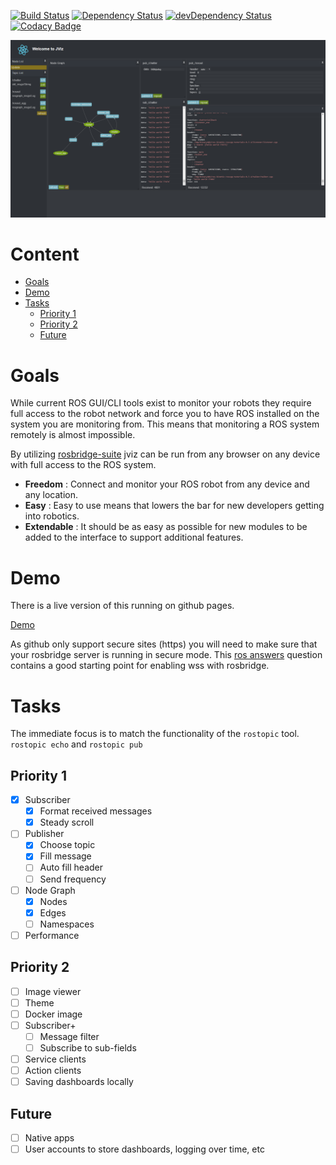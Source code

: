 [![Build Status](https://travis-ci.org/MJohnson459/jviz.svg?branch=master)](https://travis-ci.org/MJohnson459/jviz)
[![Dependency Status](https://david-dm.org/MJohnson459/jviz.svg)](https://david-dm.org/MJohnson459/jviz)
[![devDependency Status](https://david-dm.org/MJohnson459/jviz/dev-status.svg)](https://david-dm.org/MJohnson459/jviz#info=devDependencies)
[![Codacy Badge](https://api.codacy.com/project/badge/Grade/bd5e1055fd7b44ea8d57b7512d85c779)](https://www.codacy.com/app/MJohnson459/jviz?utm_source=github.com&amp;utm_medium=referral&amp;utm_content=MJohnson459/jviz&amp;utm_campaign=Badge_Grade)

![JViz](https://raw.githubusercontent.com/MJohnson459/jviz/publisher/doc/jviz.png)

# Content

<!-- TOC depthFrom:1 depthTo:6 withLinks:1 updateOnSave:1 orderedList:0 -->

- [Goals](#goals)
- [Demo](#demo)
- [Tasks](#tasks)
	- [Priority 1](#priority-1)
	- [Priority 2](#priority-2)
	- [Future](#future)

<!-- /TOC -->

# Goals

While current ROS GUI/CLI tools exist to monitor your robots they require full
access to the robot network and force you to have ROS installed on the system
you are monitoring from. This means that monitoring a ROS system remotely is
almost impossible.

By utilizing [rosbridge-suite](https://github.com/RobotWebTools/rosbridge_suite)
jviz can be run from any browser on any device with
full access to the ROS system.

- **Freedom** : Connect and monitor your ROS robot from any device and any
  location.
- **Easy** : Easy to use means that lowers the bar for new developers getting
  into robotics.
- **Extendable** : It should be as easy as possible for new modules to be added
  to the interface to support additional features.

# Demo

There is a live version of this running on github pages.

[Demo](http://mjohnson459.github.io/jviz/)

As github only support secure sites (https) you will need to make sure that
your rosbridge server is running in secure mode. This
[ros answers](http://answers.ros.org/question/198647/rosbridge-websocket-ssl-connection-aborted/)
question contains a good starting point for enabling wss with rosbridge.

# Tasks

The immediate focus is to match the functionality of the `rostopic` tool.
`rostopic echo` and `rostopic pub`



## Priority 1

- [x] Subscriber
  - [x] Format received messages
  - [x] Steady scroll
- [ ] Publisher
  - [x] Choose topic
  - [x] Fill message
  - [ ] Auto fill header
  - [ ] Send frequency
- [ ] Node Graph
  - [x] Nodes
  - [x] Edges
  - [ ] Namespaces
- [ ] Performance

## Priority 2
- [ ] Image viewer
- [ ] Theme
- [ ] Docker image
- [ ] Subscriber+
  - [ ] Message filter
  - [ ] Subscribe to sub-fields
- [ ] Service clients
- [ ] Action clients
- [ ] Saving dashboards locally

## Future
- [ ] Native apps
- [ ] User accounts to store dashboards, logging over time, etc
